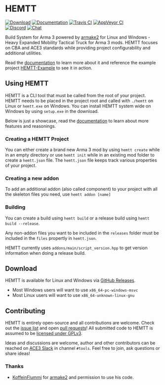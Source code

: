 # HEMTT

[![Download](https://img.shields.io/badge/download-latest-orange.svg?style=flat)](https://github.com/BrettMayson/HEMTT/releases/latest)
[![Documentation](https://img.shields.io/badge/docs-read-informational.svg)](https://brettmayson.github.io/HEMTT/#/)
[![Travis CI](https://img.shields.io/travis/synixebrett/HEMTT.svg?logo=travis&style=flat)](https://travis-ci.org/synixebrett/HEMTT)
[![AppVeyor CI](https://img.shields.io/appveyor/ci/synixebrett/HEMTT.svg?logo=appveyor&style=flat)](https://ci.appveyor.com/project/synixebrett/HEMTT)  
[![Discord](https://img.shields.io/badge/discord-7289DA)](https://discord.gg/VcDf42t)
[![Chat](https://slackin.ace3mod.com/badge.svg?style=flat&label=ACE3%20Slack%20%23tools)](https://slackin.ace3mod.com)

Build System for Arma 3 powered by [armake2](https://github.com/KoffeinFlummi/armake2) for Linux and Windows - Heavy Expanded Mobility Tactical Truck for Arma 3 mods. HEMTT focuses on CBA and ACE3 standards while providing project configurability and additional utilities.

Read the [documentation](https://brettmayson.github.io/HEMTT) to learn more about it and reference the example project [HEMTT-Example](https://github.com/BrettMayson/HEMTT-Example) to see it in action.


## Using HEMTT

HEMTT is a CLI tool that must be called from the root of your project. HEMTT needs to be placed in the project root and called with `./hemtt` on Linux or `hemtt.exe` on Windows. You can install HEMTT system wide on Windows by using `setup.exe` in the download.

Below is just a showcase, read the [documentation](https://brettmayson.github.io/HEMTT) to learn about more features and reasonings.

### Creating a HEMTT Project

You can either create a brand new Arma 3 mod by using `hemtt create` while in an empty directory or use `hemtt init` while in an existing mod folder to create a `hemtt.json` file. The `hemtt.json` file keeps track various properties of your project.

### Creating a new addon

To add an additional addon (also called component) to your project with all the skeleton files you need, use `hemtt addon [name]`

### Building

You can create a build using `hemtt build` or a release build using `hemtt build --release`.

Any non-addon files you want to be included in the `releases` folder must be included in the `files` propertly in `hemtt.json`.

HEMTT currently uses `addons/main/script_version.hpp` to get version information when doing a release build.


## Download

HEMTT is available for Linux and Windows via [GitHub Releases](https://github.com/BrettMayson/HEMTT/releases/latest).
- Most Windows users will want to use `x86_64-pc-windows-msvc`
- Most Linux users will want to use `x86_64-unknown-linux-gnu`


## Contributing

HEMTT is entirely open-source and all contributions are welcome. Check out the [issue list](https://github.com/BrettMayson/HEMTT/issues) and open [pull requests](https://github.com/BrettMayson/HEMTT/pulls)! All submitted code to HEMTT is assumed to be [licensed under GPLv3](https://github.com/BrettMayson/HEMTT/blob/master/LICENSE).

Ideas and discussions are welcome, author and other contributors can be reached on [ACE3 Slack](https://slackin.ace3mod.com) in channel `#tools`. Feel free to join, ask questions or share ideas!

### Thanks

- [KoffeinFlummi](https://github.com/KoffeinFlummi) for [armake2](https://github.com/KoffeinFlummi/armake2) and permission to use his code.
